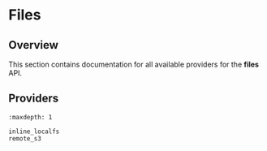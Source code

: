 # Files

## Overview

This section contains documentation for all available providers for the **files** API.

## Providers

```{toctree}
:maxdepth: 1

inline_localfs
remote_s3
```
